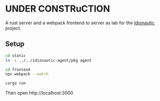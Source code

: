 UNDER CONSTRuCTION
==============

A rust server and a webpack frontend to server as lab for the
[Idionautic](https://github.com/navicore/idionautic-agent) project.

Setup
-----

```bash
cd static
ln -s ../../idionautic-agent/pkg agent
```


```bash
cd frontend
npx webpack --watch
```

```bash
cargo run
```

Then open http://localhost:3000


